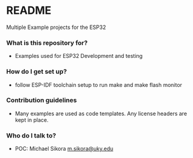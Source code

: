 # README #

Multiple Example projects for the ESP32

### What is this repository for? ###

* Examples used for ESP32 Development and testing

### How do I get set up? ###

* follow ESP-IDF toolchain setup to run make and make flash monitor

### Contribution guidelines ###

* Many examples are used as code templates. Any license headers are kept in place.

### Who do I talk to? ###

* POC: Michael Sikora m.sikora@uky.edu